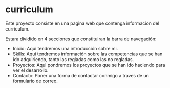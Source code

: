 # curriculum
Este proyecto consiste en una pagina web que contenga informacion del curriculum.

Estara dividido en 4 secciones que constituiran la barra de navegación:
* Inicio: Aqui tendremos una introducción sobre mi.
* Skills: Aqui tendremos información sobre las competencias que se han ido adquiriendo, tanto las regladas como las no regladas.
* Proyectos: Aqui pondremos los proyectos que se han ido haciendo para ver el desarrollo.
* Contacto: Poner una forma de contactar conmigo a traves de un formulario de correo.